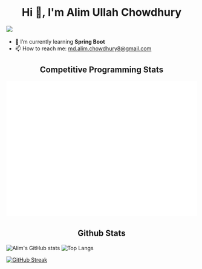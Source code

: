 <h1 align="center"> Hi 👋, I'm Alim Ullah Chowdhury</h1>


![](https://komarev.com/ghpvc/?username=AlimChowdhury)

- 🌱 I’m currently learning **Spring Boot**
- 📫 How to reach me: md.alim.chowdhury8@gmail.com

<!--
**AlimChowdhury/AlimChowdhury** is a ✨ _special_ ✨ repository because its `README.md` (this file) appears on your GitHub profile.

Here are some ideas to get you started:

- 🔭 I’m currently working on ...
- 👯 I’m looking to collaborate on ...
- 🤔 I’m looking for help with ...
- 💬 Ask me about ...
- 😄 Pronouns: ...
- ⚡ Fun fact: ...
![](https://raw.githubusercontent.com/AlimChowdhury/cf-stats/main/output/light_card.svg#gh-dark-mode-only)
-->



<h2 align="center"> Competitive Programming Stats </h2>



![](https://raw.githubusercontent.com/AlimChowdhury/cf-stats/main/output/light_card.svg)

<h2 align="center"> Github Stats </h2>


![Alim's GitHub stats](https://github-readme-stats.vercel.app/api?username=AlimChowdhury&show_icons=true)
![Top Langs](https://github-readme-stats.vercel.app/api/top-langs/?username=AlimChowdhury)


[![GitHub Streak](http://github-readme-streak-stats.herokuapp.com?user=AlimChowdhury)](https://git.io/streak-stats)
